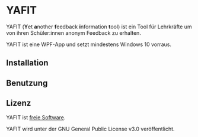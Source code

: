 ﻿# YAFIT

YAFIT (**Y**et **a**nother **f**eedback **i**nformation **t**ool) ist ein Tool für Lehrkräfte um von ihren Schüler:innen anonym Feedback zu erhalten.

YAFIT ist eine WPF-App und setzt mindestens Windows 10 vorraus.

## Installation

## Benutzung

## Lizenz

YAFIT ist [freie Software](https://de.wikipedia.org/wiki/Freie_Software).

YAFIT wird unter der GNU General Public License v3.0 veröffentlicht.